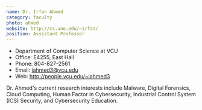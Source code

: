 ```yaml
---
name: Dr. Irfan Ahmed
category: faculty
photo: ahmed
website: http://cs.uno.edu/~irfan/
position: Assistant Professor
---
```


- Department of Computer Science at VCU
- Office: E4255, East Hall
- Phone: 804-827-2561
- Email: iahmed3@vcu.edu
- Web: http://people.vcu.edu/~iahmed3


Dr. Ahmed's current research interests include Malware, Digital Forensics, Cloud Computing, Human Factor in Cybersecurity, Industrial Control System (ICS) Security, and Cybersecurity Education. 